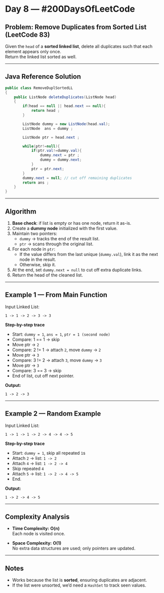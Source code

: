 # Day 8 — #200DaysOfLeetCode
## Problem: Remove Duplicates from Sorted List (LeetCode 83)

Given the `head` of a **sorted linked list**, delete all duplicates such that each element appears only once.  
Return the linked list sorted as well.

---

## Java Reference Solution

```java
public class RemoveDuplSortedLL
{
    public ListNode deleteDuplicates(ListNode head) 
    {
        if(head == null || head.next == null){
            return head ;
        }

        ListNode dummy = new ListNode(head.val);
        ListNode  ans = dummy ;

        ListNode ptr = head.next ;

        while(ptr!=null){
            if(ptr.val!=dummy.val){
                dummy.next = ptr ;
                dummy = dummy.next;
            }
            ptr = ptr.next;
        }
        dummy.next = null; // cut off remaining duplicates
        return ans ;
    }
}
```

---

## Algorithm

1. **Base check**: if list is empty or has one node, return it as-is.
2. Create a **dummy node** initialized with the first value.
3. Maintain two pointers:
   - `dummy` → tracks the end of the result list.
   - `ptr` → scans through the original list.
4. For each node in `ptr`:
   - If the value differs from the last unique (`dummy.val`), link it as the next node in the result.
   - Otherwise, skip it.
5. At the end, set `dummy.next = null` to cut off extra duplicate links.
6. Return the head of the cleaned list.

---

## Example 1 — From Main Function

Input Linked List:  
```
1 -> 1 -> 2 -> 3 -> 3
```

**Step-by-step trace**

- Start: `dummy = 1`, `ans = 1`, `ptr = 1 (second node)`
- Compare: 1 == 1 → skip
- Move ptr → `2`
- Compare: 2 != 1 → attach `2`, move `dummy` → `2`
- Move ptr → `3`
- Compare: 3 != 2 → attach `3`, move `dummy` → `3`
- Move ptr → `3`
- Compare: 3 == 3 → skip
- End of list, cut off next pointer.

**Output:**  
```
1 -> 2 -> 3
```

---

## Example 2 — Random Example

Input Linked List:  
```
1 -> 1 -> 1 -> 2 -> 4 -> 4 -> 5
```

**Step-by-step trace**

- Start: `dummy = 1`, skip all repeated `1`s
- Attach `2` → list: `1 -> 2`
- Attach `4` → list: `1 -> 2 -> 4`
- Skip repeated `4`
- Attach `5` → list: `1 -> 2 -> 4 -> 5`
- End.

**Output:**  
```
1 -> 2 -> 4 -> 5
``` 

---

## Complexity Analysis

- **Time Complexity:** **O(n)**  
  Each node is visited once.

- **Space Complexity:** **O(1)**  
  No extra data structures are used; only pointers are updated.

---

## Notes
- Works because the list is **sorted**, ensuring duplicates are adjacent.  
- If the list were unsorted, we’d need a `HashSet` to track seen values.
